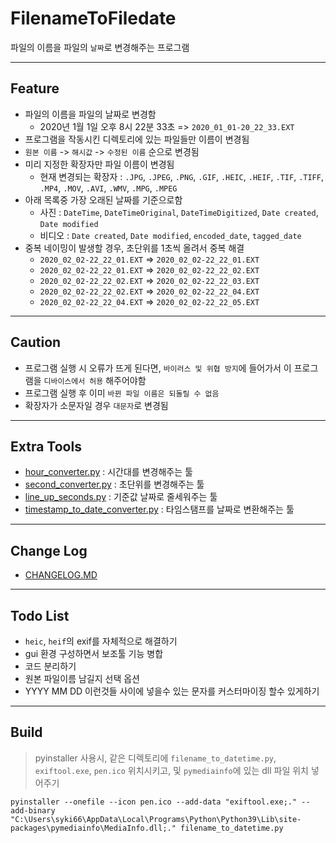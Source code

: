 # FilenameToFiledate

파일의 이름을 파일의 `날짜`로 변경해주는 프로그램

---

## Feature

- 파일의 이름을 파일의 날짜로 변경함
    - 2020년 1월 1일 오후 8시 22분 33초 => `2020_01_01-20_22_33.EXT`
- 프로그램을 작동시킨 디렉토리에 있는 파일들만 이름이 변경됨
- `원본 이름` -> `해시값` -> `수정된 이름` 순으로 변경됨
- 미리 지정한 확장자만 파일 이름이 변경됨
    - 현재 변경되는 확장자 : `.JPG`, `.JPEG`, `.PNG`, `.GIF`, `.HEIC`, `.HEIF`, `.TIF`, `.TIFF`, `.MP4`, `.MOV`, `.AVI`, `.WMV`, `.MPG`, `.MPEG`
- 아래 목록중 가장 오래된 날짜를 기준으로함
    - 사진 : `DateTime`, `DateTimeOriginal`, `DateTimeDigitized`, `Date created`, `Date modified`
    - 비디오 : `Date created`, `Date modified`, `encoded_date`, `tagged_date`
- 중복 네이밍이 발생할 경우, 초단위를 1초씩 올려서 중복 해결
    - `2020_02_02-22_22_01.EXT` => `2020_02_02-22_22_01.EXT`
    - `2020_02_02-22_22_01.EXT` => `2020_02_02-22_22_02.EXT`
    - `2020_02_02-22_22_02.EXT` => `2020_02_02-22_22_03.EXT`
    - `2020_02_02-22_22_02.EXT` => `2020_02_02-22_22_04.EXT`
    - `2020_02_02-22_22_04.EXT` => `2020_02_02-22_22_05.EXT`

---

## Caution

- 프로그램 실행 시 오류가 뜨게 된다면, `바이러스 및 위협 방지`에 들어가서 이 프로그램을 `디바이스에서 허용` 해주어야함
- 프로그램 실행 후 이미 `바뀐 파일 이름은 되돌릴 수 없음`
- 확장자가 소문자일 경우 `대문자`로 변경됨

---

## Extra Tools

- [hour_converter.py](https://github.com/syki66/filename_to_filedate/blob/master/extra_tools/hour_converter.py) : 시간대를 변경해주는 툴
- [second_converter.py](https://github.com/syki66/filename_to_filedate/blob/master/extra_tools/second_converter.py) : 초단위를 변경해주는 툴
- [line_up_seconds.py](https://github.com/syki66/filename_to_filedate/blob/master/extra_tools/line_up_seconds.py) : 기준값 날짜로 줄세워주는 툴
- [timestamp_to_date_converter.py](https://github.com/syki66/filename_to_filedate/blob/master/extra_tools/timestamp_to_date_converter.py) : 타임스탬프를 날짜로 변환해주는 툴

---

## Change Log

- [CHANGELOG.MD](https://github.com/syki66/filename_to_timestamp/blob/master/CHANGELOG.MD)

---

## Todo List

- `heic`, `heif`의 exif를 자체적으로 해결하기
- gui 환경 구성하면서 보조툴 기능 병합
- 코드 분리하기
- 원본 파일이름 남길지 선택 옵션
- YYYY MM DD 이런것들 사이에 넣을수 있는 문자를 커스터마이징 할수 있게하기

---

## Build

> pyinstaller 사용시, 같은 디렉토리에 `filename_to_datetime.py`, `exiftool.exe`, `pen.ico` 위치시키고, 및 `pymediainfo`에 있는 dll 파일 위치 넣어주기

```
pyinstaller --onefile --icon pen.ico --add-data "exiftool.exe;." --add-binary "C:\Users\syki66\AppData\Local\Programs\Python\Python39\Lib\site-packages\pymediainfo\MediaInfo.dll;." filename_to_datetime.py
```